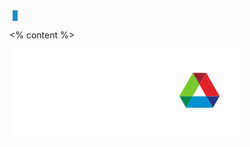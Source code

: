 <!-- .slide style="width="100%;" -->

<grid drag="100 100" style="border-left: 8px solid #1E8BC9; top:0!important; width:98%!important; margin:1%; text-align:left;">

<% content %>

</grid>

<grid drag="100 8" drop="bottom" align="bottomright" >
<img src="https://raw.githubusercontent.com/saforem2/physicsSeminar/main/assets/Argonne_cmyk_white.svg" alt="Argonne National Laboratory">
</grid>